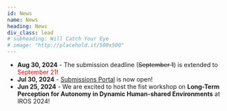 ```yaml
---
id: News
name: News
heading: News
div_class: lead
# subheading: Will Catch Your Eye
# image: "http://placehold.it/500x500"
---
```

* <strong>Aug 30, 2024</strong> - The submission deadline (~~September 1~~) is extended to <span style="color:red;">September 21</span>!
* <strong>Jul 30, 2024</strong> - [Submissions Portal](#/features/03-call-for-papers) is now open!
* <strong>Jun 25, 2024</strong> - We are excited to host the fist workshop on <strong>Long-Term Perception for Autonomy in Dynamic Human-shared Environments</strong> at IROS 2024!
